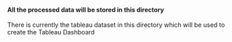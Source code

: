 #### All the processed data will be stored in this directory

There is currently the tableau dataset in this directory which will be used to create the Tableau Dashboard
